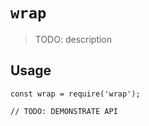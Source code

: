 # `wrap`

> TODO: description

## Usage

```
const wrap = require('wrap');

// TODO: DEMONSTRATE API
```
